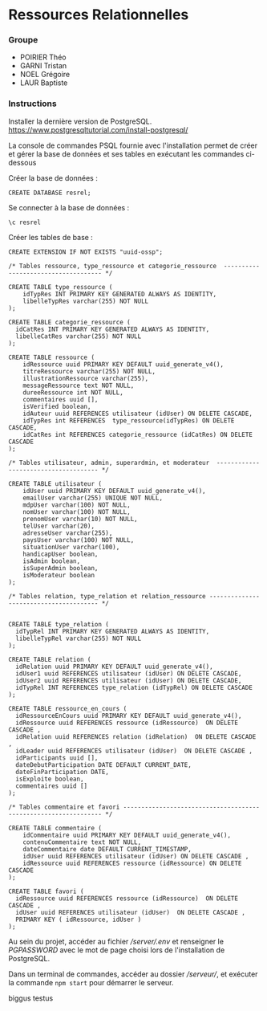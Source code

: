 # Ressources Relationnelles

### Groupe
- POIRIER Théo
- GARNI Tristan
- NOEL Grégoire
- LAUR Baptiste

### Instructions
Installer la dernière version de PostgreSQL.
https://www.postgresqltutorial.com/install-postgresql/

La console de commandes PSQL fournie avec l'installation permet de créer et gérer la base de données 
et ses tables en exécutant les commandes ci-dessous

Créer la base de données :
```
CREATE DATABASE resrel;
```
Se connecter à la base de données :
```
\c resrel
```
Créer les tables de base :
```
CREATE EXTENSION IF NOT EXISTS "uuid-ossp";

/* Tables ressource, type_ressource et categorie_ressource  ------------------------------------ */

CREATE TABLE type_ressource (
    idTypRes INT PRIMARY KEY GENERATED ALWAYS AS IDENTITY,
    libelleTypRes varchar(255) NOT NULL
);

CREATE TABLE categorie_ressource (
  idCatRes INT PRIMARY KEY GENERATED ALWAYS AS IDENTITY,
  libelleCatRes varchar(255) NOT NULL
);

CREATE TABLE ressource (
    idRessource uuid PRIMARY KEY DEFAULT uuid_generate_v4(),
    titreRessource varchar(255) NOT NULL,
    illustrationRessource varchar(255),
    messageRessource text NOT NULL,
    dureeRessource int NOT NULL,
    commentaires uuid [],
    isVerified boolean,
    idAuteur uuid REFERENCES utilisateur (idUser) ON DELETE CASCADE,
    idTypRes int REFERENCES  type_ressource(idTypRes) ON DELETE CASCADE,
    idCatRes int REFERENCES categorie_ressource (idCatRes) ON DELETE CASCADE 
);

/* Tables utilisateur, admin, superardmin, et moderateur  ------------------------------------- */

CREATE TABLE utilisateur (
    idUser uuid PRIMARY KEY DEFAULT uuid_generate_v4(),
    emailUser varchar(255) UNIQUE NOT NULL,
    mdpUser varchar(100) NOT NULL,
    nomUser varchar(100) NOT NULL,
    prenomUser varchar(10) NOT NULL,
    telUser varchar(20),
    adresseUser varchar(255),
    paysUser varchar(100) NOT NULL,
    situationUser varchar(100),
    handicapUser boolean,
    isAdmin boolean,
    isSuperAdmin boolean,
    isModerateur boolean
);

/* Tables relation, type_relation et relation_ressource --------------------------------------- */


CREATE TABLE type_relation (
  idTypRel INT PRIMARY KEY GENERATED ALWAYS AS IDENTITY,
  libelleTypRel varchar(255) NOT NULL
);

CREATE TABLE relation (
  idRelation uuid PRIMARY KEY DEFAULT uuid_generate_v4(),
  idUser1 uuid REFERENCES utilisateur (idUser) ON DELETE CASCADE,
  idUser2 uuid REFERENCES utilisateur (idUser) ON DELETE CASCADE,
  idTypRel INT REFERENCES type_relation (idTypRel) ON DELETE CASCADE 
);

CREATE TABLE ressource_en_cours (
  idRessourceEnCours uuid PRIMARY KEY DEFAULT uuid_generate_v4(),
  idRessource uuid REFERENCES ressource (idRessource)  ON DELETE CASCADE ,
  idRelation uuid REFERENCES relation (idRelation)  ON DELETE CASCADE ,
  idLeader uuid REFERENCES utilisateur (idUser)  ON DELETE CASCADE ,
  idParticipants uuid [],
  dateDebutParticipation DATE DEFAULT CURRENT_DATE,
  dateFinParticipation DATE,
  isExploite boolean,
  commentaires uuid []
);

/* Tables commentaire et favori ---------------------------------------------------------------- */

CREATE TABLE commentaire (
    idCommentaire uuid PRIMARY KEY DEFAULT uuid_generate_v4(),
    contenuCommentaire text NOT NULL,
    dateCommentaire date DEFAULT CURRENT_TIMESTAMP,
    idUser uuid REFERENCES utilisateur (idUser) ON DELETE CASCADE ,
    idRessource uuid REFERENCES ressource (idRessource) ON DELETE CASCADE 
);

CREATE TABLE favori (
  idRessource uuid REFERENCES ressource (idRessource)  ON DELETE CASCADE ,
  idUser uuid REFERENCES utilisateur (idUser)  ON DELETE CASCADE ,
  PRIMARY KEY ( idRessource, idUser )
);
```

Au sein du projet, accéder au fichier */server/.env* et renseigner le *PGPASSWORD* avec le mot de page choisi 
lors de l'installation de PostgreSQL.

Dans un terminal de commandes, accéder au dossier */serveur/*, et exécuter la commande ``npm start``
pour démarrer le serveur.

biggus testus
